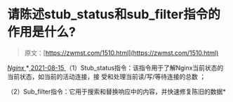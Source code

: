 <!--yml
category: 未分类
date: 0001-01-01 00:00:00
-->

# 请陈述stub_status和sub_filter指令的作用是什么?

> 原文：[https://zwmst.com/1510.html](https://zwmst.com/1510.html)

   [ *Nginx* ](https://zwmst.com/nginx)*[ <time datetime="2021-08-15T11:45:17+08:00"> 2021-08-15 </time> ](https://zwmst.com/1510.html)  （1）Stub_status指令：该指令用于了解Nginx当前状态的当前状态，如当前的活动连接，接 受和处理当前读/写/等待连接的总数 ；

（2）Sub_filter指令：它用于搜索和替换响应中的内容，并快速修复陈旧的数据*